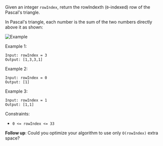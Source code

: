 Given an integer `rowIndex`, return the rowIndexth (`0`-indexed) row of the Pascal's triangle.

In Pascal's triangle, each number is the sum of the two numbers directly above it as shown:

![Example](https://upload.wikimedia.org/wikipedia/commons/0/0d/PascalTriangleAnimated2.gif)

Example 1:
```
Input: rowIndex = 3
Output: [1,3,3,1]
```
Example 2:
```
Input: rowIndex = 0
Output: [1]
```
Example 3:
```
Input: rowIndex = 1
Output: [1,1]
``` 

Constraints:
- `0 <= rowIndex <= 33`

**Follow up**: Could you optimize your algorithm to use only `O(rowIndex)` extra space?


